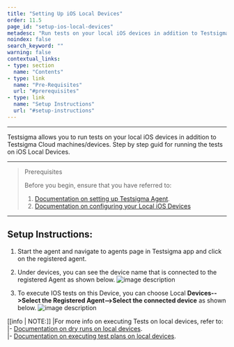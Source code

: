 ```yaml
---
title: "Setting Up iOS Local Devices"
order: 11.5
page_id: "setup-ios-local-devices"
metadesc: "Run tests on your local iOS devices in addition to Testsigma Cloud machines/devices. Learn how to setup iOS Local Devices in Testsigma application."
noindex: false
search_keyword: ""
warning: false
contextual_links:
- type: section
  name: "Contents"
- type: link
  name: "Pre-Requisites"
  url: "#prerequisites"
- type: link
  name: "Setup Instructions"
  url: "#setup-instructions"
---
```


---

Testsigma allows you to run tests on your local iOS devices in addition to Testsigma Cloud machines/devices. Step by step guid for running the tests on iOS Local Devices.

---

> <p id="prerequisites">Prerequisites</p>
> 
> Before you begin, ensure that you have referred to: 
> 1. [Documentation on setting up Testsigma Agent](https://testsigma.com/docs/agent/setup-on-windows-mac-linux/).
> 2. [Documentation on configuring your Local iOS Devices](https://testsigma.com/docs/configuration/ios-settings/)

---
## **Setup Instructions:**

1. Start the agent and navigate to agents page in Testsigma app and click on the registered agent.
2. Under devices, you can see the device name that is connected to the registered Agent as shown below.
   ![image description](https://docs.testsigma.com/images/ios-setup/agent-device.png)

3. To execute IOS tests on this Device, you can choose Local **Devices-->Select the Registered Agent-->Select the connected device** as shown below.
   ![image description](https://docs.testsigma.com/images/ios-setup/agent-device-selection-dry-run.png)

[[info | NOTE:]]
|For more info on executing Tests on local devices, refer to: <br/>
|- [Documentation on dry runs on local devices](https://testsigma.com/docs/runs/dry-runs-on-local-devices/). <br/>
|- [Documentation on executing test plans on local devices](https://testsigma.com/docs/runs/test-plans-on-local-devices/).<br/>
